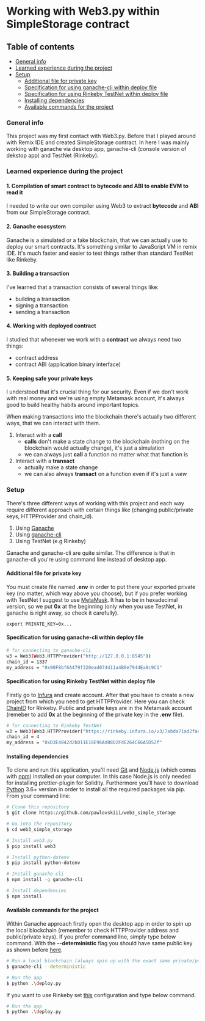 # Working with Web3.py within SimpleStorage contract

## Table of contents
* [General info](#general-info)
* [Learned experience during the project](#learned-experience-during-the-project)
* [Setup](#setup)
    * [Additional file for private key](#additional-file-for-private-key)
    * [Specification for using ganache-cli within deploy file](#specification-for-using-ganache-cli-within-deploy-file)
    * [Specification for using Rinkeby TestNet within deploy file](#specification-for-using-rinkeby-testnet-within-deploy-file)
    * [Installing dependencies](#installing-dependencies)
    * [Available commands for the project](#available-commands-for-the-project)
### General info
This project was my first contact with Web3.py. Before that I played around with Remix IDE and created SimpleStorage contract. In here I was mainly working with ganache via desktop app, ganache-cli (console version of dekstop app) and TestNet (Rinkeby).
### Learned experience during the project
#### 1. Compilation of smart contract to **bytecode** and **ABI** to enable EVM to read it
I needed to write our own compiler using Web3 to extract **bytecode** and **ABI** from our SimpleStorage contract. 
#### 2. Ganache ecosystem
Ganache is a simulated or a fake blockchain, that we can actually use to deploy our smart contracts. It's something similar to JavaScript VM in remix IDE. It's much faster and easier to test things rather than standard TestNet like Rinkeby.
#### 3. Building a transaction 
I've learned that a transaction consists of several things like:
- building a transaction
- signing a transaction
- sending a transaction
#### 4. Working with deployed contract 
I studied that whenever we work with a **contract** we always need two things:
- contract address
- contract ABI (application binary interface)

#### 5. Keeping safe your private keys
I understood that it's crucial thing for our security. Even if we don't work with real money and we're using empty Metamask account, it's always good to build healthy habits around important topics.

When making transactions into the blockchain there's actually two different ways, that we can interact with them.
1. Interact with a **call**
    - **calls** don't make a state change to the blockchain (nothing on the blockchain would actually change), it's just a simulation
    - we can always just **call** a function no matter what that function is
2. Interact with a **transact**
    - actually make a state change
    - we can also always **transact** on a function even if it's just a *view* 
### Setup

There's three different ways of working with this project and each way require different approach with certain things like (changing public/private keys, HTTPProvider and chain_id).
1. Using [Ganache](https://trufflesuite.com/ganache/index.html)
2. Using [ganache-cli](https://www.npmjs.com/package/ganache-cli)
3. Using TestNet (e.g Rinkeby)

Ganache and ganache-cli are quite similar. The difference is that in ganache-cli you're using command line instead of desktop app.

#### Additional file for private key
You must create file named **.env** in order to put there your exported private key (no matter, which way above you choose), but if you prefer working with TestNet I suggest to use [MetaMask](https://metamask.io/). It has to be in hexadecimal version, so we put **0x** at the beginning (only when you use TestNet, in ganache is right away, so check it carefully). 
```
export PRIVATE_KEY=0x...
```

#### Specification for using ganache-cli within deploy file

```bash
# for connecting to ganache-cli
w3 = Web3(Web3.HTTPProvider("http://127.0.0.1:8545"))
chain_id = 1337
my_address = "0x90F8bf6A479f320ead074411a4B0e7944Ea8c9C1"
```
#### Specification for using Rinkeby TestNet within deploy file
Firstly go to [Infura](https://infura.io/) and create account. After that you have to create a new project from which you need to get HTTPProvider. Here you can check [ChainID](https://chainlist.org/) for Rinkeby. Public and private keys are in the Metamask account (remeber to add **0x** at the beginning of the private key in the **.env** file).
```bash
# for connecting to Rinkeby TestNet
w3 = Web3(Web3.HTTPProvider("https://rinkeby.infura.io/v3/7abda71ad2fa49b18ca946c72c6b558a"))
chain_id = 4
my_address = "0xD3E4842d2bD11E18E96Ad08D2Fd6264C66A5D52f"
```
#### Installing dependencies
To clone and run this application, you'll need [Git](https://git-scm.com) and [Node.js](https://nodejs.org/en/download/) (which comes with [npm](http://npmjs.com)) installed on your computer. In this case Node.js is only needed for installing prettier-plugin for Solidity. Furthermore you'll have to download [Python](https://www.python.org/downloads/) 3.6+ version in order to install all the required packages via pip. From your command line:

```bash
# Clone this repository
$ git clone https://github.com/pawlovskiii/web3_simple_storage

# Go into the repository
$ cd web3_simple_storage

# Install web3.py
$ pip install web3

# Install python-dotenv
$ pip install python-dotenv

# Install ganache-cli
$ npm install -g ganache-cli

# Install dependencies
$ npm install 
```
#### Available commands for the project
Within Ganache approach firstly open the desktop app in order to spin up the local blockchain (remember to check HTTPProvider address and public/private keys). If you prefer command line, simply type below command. With the **--deterministic** flag you should have same public key as shown before [here](#specification-for-using-ganache-cli-within-deploy-file). 
```bash
# Run a local blockchain (always spin up with the exact same private/public keys)
$ ganache-cli --deterministic

# Run the app
$ python .\deploy.py
```
If you want to use Rinkeby set [this](#specification-for-using-rinkeby-testnet-within-deploy-file) configuration and type below command.
```bash
# Run the app
$ python .\deploy.py
```